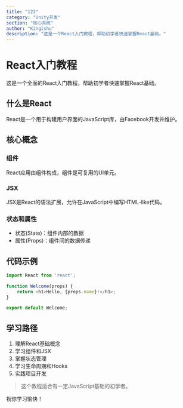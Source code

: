 ```yaml
---
title: "123"
category: "Unity开发"
section: "核心系统"
author: "Kingishu"
description: "这是一个React入门教程，帮助初学者快速掌握React基础。"
---
```


# React入门教程

这是一个全面的React入门教程，帮助初学者快速掌握React基础。

## 什么是React

React是一个用于构建用户界面的JavaScript库，由Facebook开发并维护。

## 核心概念

### 组件
React应用由组件构成，组件是可复用的UI单元。

### JSX
JSX是React的语法扩展，允许在JavaScript中编写HTML-like代码。

### 状态和属性
- 状态(State)：组件内部的数据
- 属性(Props)：组件间的数据传递

## 代码示例

```javascript
import React from 'react';

function Welcome(props) {
    return <h1>Hello, {props.name}!</h1>;
}

export default Welcome;
```

## 学习路径

1. 理解React基础概念
2. 学习组件和JSX
3. 掌握状态管理
4. 学习生命周期和Hooks
5. 实践项目开发

> 这个教程适合有一定JavaScript基础的初学者。

祝你学习愉快！
